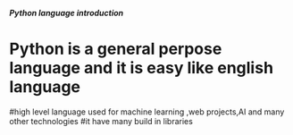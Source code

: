  ***Python language introduction***
 # Python is a general perpose language and it is easy like english language
 #high level language used for machine learning ,web projects,AI and many other technologies
 #it have  many build in libraries
 #
 #
 
